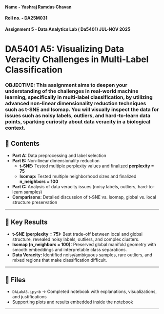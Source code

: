 #### Name - Yashraj Ramdas Chavan
#### Roll no. - DA25M031
#### Assignment 5 - Data Analytics Lab ( Da5401) JUL-NOV 2025 
# DA5401 A5: Visualizing Data Veracity Challenges in Multi-Label Classification 
### OBJECTIVE: This assignment aims to deepen your understanding of the challenges in real-world machine learning, specifically in multi-label classification, by utilizing advanced non-linear dimensionality reduction techniques such as t-SNE and Isomap. You will visually inspect the data for issues such as noisy labels, outliers, and hard-to-learn data points, sparking curiosity about data veracity in a biological context.


## 📌 Contents
- **Part A:** Data preprocessing and label selection  
- **Part B:** Non-linear dimensionality reduction  
  - **t-SNE:** Tested multiple perplexity values and finalized **perplexity = 75**  
  - **Isomap:** Tested multiple neighborhood sizes and finalized **n_neighbors = 100**  
- **Part C:** Analysis of data veracity issues (noisy labels, outliers, hard-to-learn samples)  
- **Comparisons:** Detailed discussion of t-SNE vs. Isomap, global vs. local structure preservation  

---

## 🔑 Key Results
- **t-SNE (perplexity = 75):** Best trade-off between local and global structure, revealed noisy labels, outliers, and complex clusters.  
- **Isomap (n_neighbors = 100):** Preserved global manifold geometry with smooth embeddings and interpretable class separations.  
- **Data Veracity:** Identified noisy/ambiguous samples, rare outliers, and mixed regions that make classification difficult.  

---

## 📂 Files
- `DALabA5.ipynb` → Completed notebook with explanations, visualizations, and justifications  
- Supporting plots and results embedded inside the notebook  

---
